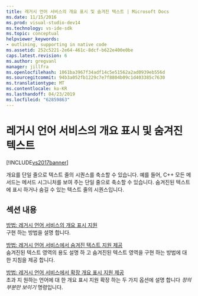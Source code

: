 ```yaml
---
title: 레거시 언어 서비스의 개요 표시 및 숨겨진 텍스트 | Microsoft Docs
ms.date: 11/15/2016
ms.prod: visual-studio-dev14
ms.technology: vs-ide-sdk
ms.topic: conceptual
helpviewer_keywords:
- outlining, supporting in native code
ms.assetid: 252c5221-2e64-461c-8dcf-b622e400e0be
caps.latest.revision: 6
ms.author: gregvanl
manager: jillfra
ms.openlocfilehash: 1061ba3967f34adf14c5e51562a2ad0939eb556d
ms.sourcegitcommit: 94b3a052fb1229c7e7f8804b09c1d403385c7630
ms.translationtype: MT
ms.contentlocale: ko-KR
ms.lasthandoff: 04/23/2019
ms.locfileid: "62859863"
---
```

# <a name="outlining-and-hidden-text-in-a-legacy-language-service"></a>레거시 언어 서비스의 개요 표시 및 숨겨진 텍스트
[!INCLUDE[vs2017banner](../../includes/vs2017banner.md)]

개요를 단일 줄으로 텍스트 줄의 시퀀스를 축소할 수 있습니다. 예를 들어, C++ 모든 메서드는 메서드 시그니처를 보여 주는 단일 줄으로 축소할 수 있습니다. 숨겨진된 텍스트에 표시 하거나 숨길 수 있는 텍스트 줄의 시퀀스입니다.  
  
## <a name="in-this-section"></a>섹션 내용  
 [방법: 레거시 언어 서비스의 개요 표시 지원](../../extensibility/internals/how-to-support-outlining-in-a-legacy-language-service.md)  
 구현 하는 방법을 설명 합니다.  
  
 [방법: 레거시 언어 서비스에서 숨겨진 텍스트 지원 제공](../../extensibility/internals/how-to-provide-hidden-text-support-in-a-legacy-language-service.md)  
 숨겨진된 텍스트 영역의 용도 설명 하 고 숨겨진된 텍스트 영역을 구현 하는 방법에 대 한 지침을 제공 합니다.  
  
 [방법: 레거시 언어 서비스에서 확장 개요 표시 지원 제공](../../extensibility/internals/how-to-provide-expanded-outlining-support-in-a-legacy-language-service.md)  
 초과 지 원하는 언어에 대 한 개요 표시 지원 확장 하는 두 가지 옵션에 설명 합니다 *정의 부분만 보이기* 명령입니다.
